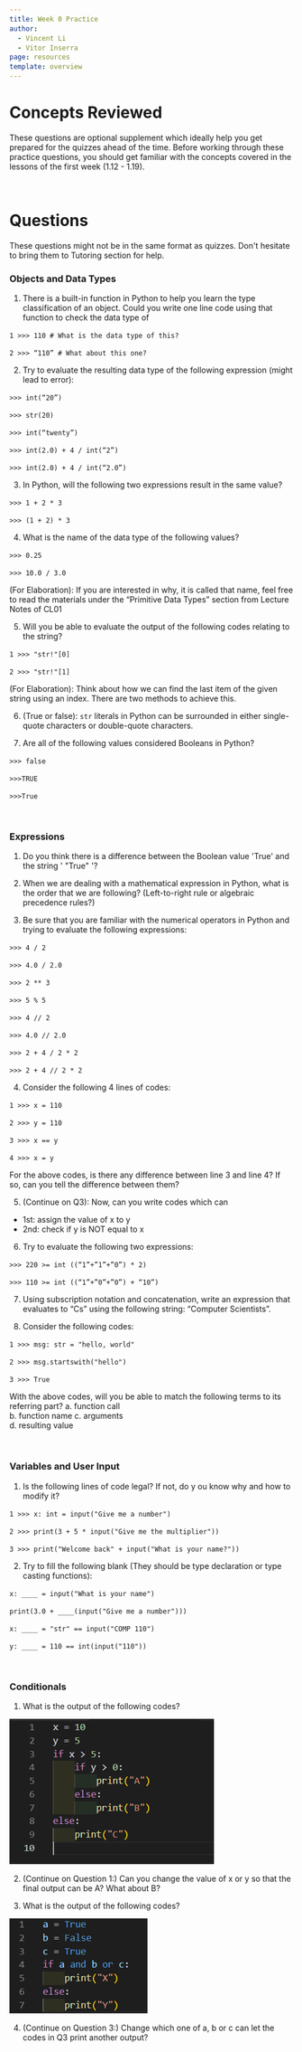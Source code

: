 ```yaml
---
title: Week 0 Practice
author:
  - Vincent Li
  - Vitor Inserra
page: resources
template: overview
---
```


# Concepts Reviewed

These questions are optional supplement which ideally help you get prepared for the quizzes ahead of the time. Before working through these practice questions, you should get familiar with the concepts covered in the lessons of the first week (1.12 - 1.19).

<br>

# Questions
These questions might not be in the same format as quizzes. Don't hesitate to bring them to Tutoring section for help.


### Objects and Data Types
1. There is a built-in function in Python to help you learn the type classification of an object. Could you write one line code using that function to check the data type of

`1 >>> 110 # What is the data type of this?`

`2 >>> “110” # What about this one?`

2. Try to evaluate the resulting data type of the following expression (might lead to error):

`>>> int(“20”)`

`>>> str(20)`

`>>> int(“twenty”)`

`>>> int(2.0) + 4 / int(“2”)`

`>>> int(2.0) + 4 / int(“2.0”)`

3. In Python, will the following two expressions result in the same value?

`>>> 1 + 2 * 3`

`>>> (1 + 2) * 3`

4. What is the name of the data type of the following values?

`>>> 0.25`

`>>> 10.0 / 3.0`

(For Elaboration): If you are interested in why, it is called that name, feel free to read the materials under the “Primitive Data Types” section from Lecture Notes of CL01

5. Will you be able to evaluate the output of the following codes relating to the string?

`1 >>> "str!"[0]`

`2 >>> "str!"[1]`

(For Elaboration): Think about how we can find the last item of the given string using an index. There are two methods to achieve this.

6. (True or false): `str` literals in Python can be surrounded in either single-quote characters or double-quote characters.

7. Are all of the following values considered Booleans in Python?

`>>> false`

`>>>TRUE`

`>>>True`

<br>

### Expressions

1. Do you think there is a difference between the Boolean value 'True' and the string ' "True" '?

2. When we are dealing with a mathematical expression in Python, what is the order that we are following? (Left-to-right rule or algebraic precedence rules?)

3. Be sure that you are familiar with the numerical operators in Python and trying to evaluate the following expressions:


`>>> 4 / 2`


`>>> 4.0 / 2.0`


`>>> 2 ** 3`


`>>> 5 % 5`


`>>> 4 // 2`

`>>> 4.0 // 2.0`

`>>> 2 + 4 / 2 * 2`

`>>> 2 + 4 // 2 * 2`

4. Consider the following 4 lines of codes:

`1 >>> x = 110`

`2 >>> y = 110`

`3 >>> x == y`

`4 >>> x = y`

For the above codes, is there any difference between line 3 and line 4? If so, can you tell the difference between them?

5. (Continue on Q3): Now, can you write codes which can 
- 1st: assign the value of x to y
- 2nd: check if y is NOT equal to x

6. Try to evaluate the following two expressions:

`>>> 220 >= int ((“1”+”1”+”0”) * 2)`

`>>> 110 >= int ((“1”+”0”+”0”) + “10”)`

7. Using subscription notation and concatenation, write an expression that evaluates to “Cs” using the following string: “Computer Scientists”.

8. Consider the following codes:

`1 >>> msg: str = "hello, world"`

`2 >>> msg.startswith("hello")` 

`3 >>> True`

With the above codes, will you be able to match the following terms to its referring 
part?
a. function call                
b. function name 
c. arguments                     
d. resulting value

<br>

### Variables and User Input
1. Is the following lines of code legal? If not, do y
ou know why and how to modify it?

`1 >>> x: int = input("Give me a number")`

`2 >>> print(3 + 5 * input("Give me the multiplier"))`

`3 >>> print("Welcome back" + input("What is your name?"))`

2. Try to fill the following blank (They should be type declaration or type casting functions):

`x: ____ = input("What is your name")`

`print(3.0 + ____(input("Give me a number")))`

`x: ____ = "str" == input("COMP 110")`

`y: ____ = 110 == int(input("110"))`

<br>

### Conditionals
1. What is the output of the following codes?

![](../../static/tutoring-practice/code1.png)

2. (Continue on Question 1:) Can you change the value of x or y so that the final output can be A? What about B?

3. What is the output of the following codes?

![](../../static/tutoring-practice/code2.png)

4. (Continue on Question 3:) Change which one of a, b or c can let the codes in Q3 print another output? 







